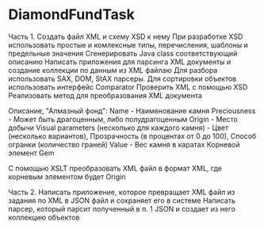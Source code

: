 # DiamondFundTask
Часть 1.
Создать файл XML и схему XSD к нему
При разработке XSD использовать простые и комлексные типы, перечисления, шаблоны и предельные значения
Сгенерировать Java class соответствующий описанию
Написать приложения для парсинга XML документы и создание коллекции по данным из XML файлаю Для разбора использовать SAX, DOM, StAX парсеры. Для сортировки объектов использовать интерфейс Comparator
Проверить XML с помощью XSD
Реализовать метод для преобразования XML документа

Описание, "Алмазный фонд":
Name - Наименование камня
Preciousness - Может быть драгоценным, либо полудрагоценным
Origin - Место добычи 
Visual parameters (несколько для каждого камня) - Цвет (несколько вариантов), Прозрачность (в процентах от 0 до 100), Способ огранки (количество граней)
Value - Вес камня в каратах
Корневой элемент Gem

С помощью XSLT преобразовать XML файл в формат XML, где корневым элементом будет Origin


Часть 2.
Написать приложение, которое превращает XML файл из задания по XML в JSON файл и сохраняет его в системе
Написать парсер, который парсит полученный в п. 1 JSON и создает из него коллекцию объектов

